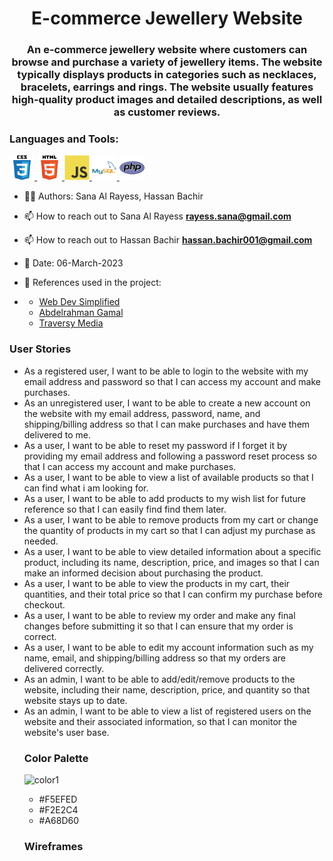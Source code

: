 <h1 align="center">E-commerce Jewellery Website</h1>
<h3 align="center">An e-commerce jewellery website where customers can browse and purchase a variety of jewellery items. The website typically displays products in categories such as necklaces, bracelets, earrings and rings. The website usually features high-quality product images and detailed descriptions, as well as customer reviews.</h3>
<h3 align="left">Languages and Tools:</h3>
<p align="left"> <a href="https://www.w3schools.com/css/" target="_blank" rel="noreferrer"> <img src="https://raw.githubusercontent.com/devicons/devicon/master/icons/css3/css3-original-wordmark.svg" alt="css3" width="40" height="40"/> </a> <a href="https://www.w3.org/html/" target="_blank" rel="noreferrer"> <img src="https://raw.githubusercontent.com/devicons/devicon/master/icons/html5/html5-original-wordmark.svg" alt="html5" width="40" height="40"/> </a> <a href="https://developer.mozilla.org/en-US/docs/Web/JavaScript" target="_blank" rel="noreferrer"> <img src="https://raw.githubusercontent.com/devicons/devicon/master/icons/javascript/javascript-original.svg" alt="javascript" width="40" height="40"/> </a> <a href="https://www.mysql.com/" target="_blank" rel="noreferrer"> <img src="https://raw.githubusercontent.com/devicons/devicon/master/icons/mysql/mysql-original-wordmark.svg" alt="mysql" width="40" height="40"/> </a> <a href="https://www.php.net" target="_blank" rel="noreferrer"> <img src="https://raw.githubusercontent.com/devicons/devicon/master/icons/php/php-original.svg" alt="php" width="40" height="40"/> </a> </p>


- 👨‍💻 Authors: Sana Al Rayess, Hassan Bachir

- 📫 How to reach out to Sana Al Rayess **rayess.sana@gmail.com**

- 📫 How to reach out to Hassan Bachir **hassan.bachir001@gmail.com**

- 🌱 Date: 06-March-2023

- 📝 References used in the project:

- <ul><li><a href="https://youtu.be/mxHoPYFsTuk">Web Dev Simplified</a>
  </li>
  <li><a href="https://youtu.be/Iy7oFI76FpE" >Abdelrahman Gamal</a></li>
  <li><a href="https://youtu.be/JttTcnidSdQ">Traversy Media</a></li>
  </ul>

<h3 align="left">User Stories</h3>
<ul><li>As a registered user, I want to be able to login to the website with my email address and password so that I can access my account and make purchases.</li>
<li>As an unregistered user, I want to be able to create a new account on the website with my email address, password, name, and shipping/billing address so that I can make purchases and have them delivered to me.</li>
<li>As a user, I want to be able to reset my password if I forget it by providing my email address and following a password reset process so that I can access my account and make purchases.</li>
<li>As a user, I want to be able to view a list of available products  so that I can find what i am looking for.</li>
<li>As a user, I want to be able to add products to my wish list for future reference so that I can easily find find them later.</li>
<li>As a user, I want to be able to remove products from my cart or change the quantity of products in my cart so that I can adjust my purchase as needed.</li>
<li>As a user, I want to be able to view detailed information about a specific product, including its name, description, price, and images so that I can make an informed decision about purchasing the product.</li>
<li>As a user, I want to be able to view the products in my cart, their quantities, and their total price so that I can confirm my purchase before checkout.</li>
<li>As a user, I want to be able to review my order and make any final changes before submitting it so that I can ensure that my order is correct.
</li>
<li>As a user, I want to be able to edit my account information such as my name, email, and shipping/billing address so that my orders are delivered correctly.</li>
<li>As an admin, I want to be able to add/edit/remove products to the website, including their name, description, price, and quantity so that website stays up to date.
</li>
<li>As an admin, I want to be able to view a list of registered users on the website and their associated information, so that I can monitor the website's user base.</li>
<h3 align="left">Color Palette</h3>
<img src="https://imgur.com/yOqK2tT" alt="color1"/>
<ul>
<li>#F5EFED</li>
<li>#F2E2C4</li>
<li>#A68D60</li>
</ul>
<h3 align="left">Wireframes</h3>



